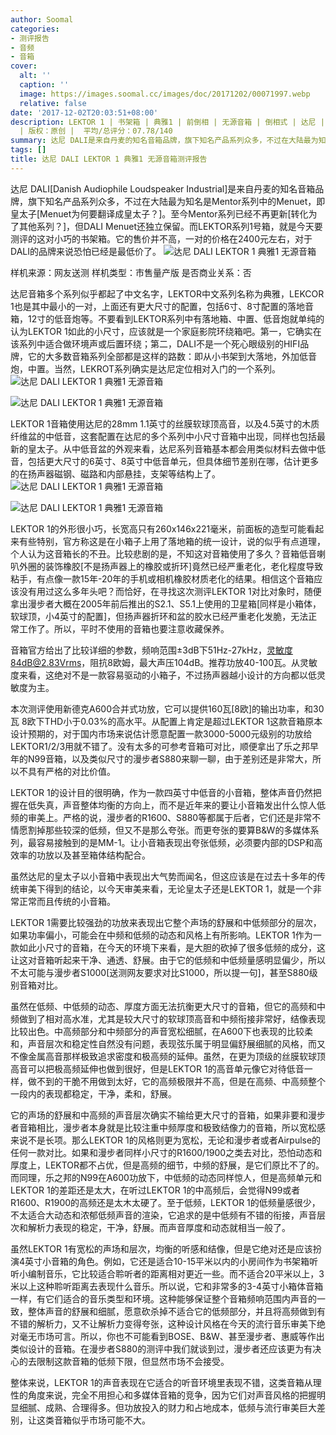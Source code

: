 ```yaml
---
author: Soomal
categories:
- 测评报告
- 音频
- 音箱
cover:
  alt: ''
  caption: ''
  image: https://images.soomal.cc/images/doc/20171202/00071997.webp
  relative: false
date: '2017-12-02T20:03:51+08:00'
description: LEKTOR 1 | 书架箱 | 典雅1 | 前倒相 | 无源音箱 | 倒相式 | 达尼 | LEKTOR | DALI | 源自：www.soomal.com
  | 版权：原创 |  平均/总评分：07.78/140
summary: 达尼 DALI是来自丹麦的知名音箱品牌，旗下知名产品系列众多，不过在大陆最为知名是Mentor系列中的Menuet，即皇太子。而LEKTOR系列1号箱，就是今天要测评的这对小巧的书架箱。它的售价并不高，一对的价格在2400元左右……
tags: []
title: 达尼 DALI LEKTOR 1 典雅1 无源音箱测评报告
---
```


达尼 DALI[Danish Audiophile Loudspeaker Industrial]是来自丹麦的知名音箱品牌，旗下知名产品系列众多，不过在大陆最为知名是Mentor系列中的Menuet，即皇太子[Menuet为何要翻译成皇太子？]。至今Mentor系列已经不再更新[转化为了其他系列？]，但DALI Menuet还独立保留。而LEKTOR系列1号箱，就是今天要测评的这对小巧的书架箱。它的售价并不高，一对的价格在2400元左右，对于DALI的品牌来说恐怕已经是最低价了。
![达尼 DALI LEKTOR 1 典雅1 无源音箱](https://images.soomal.cc/images/doc/20171123/00071787.webp)





样机来源：网友送测
样机类型：市售量产版
是否商业关系：否

达尼音箱多个系列似乎都起了中文名字，LEKTOR中文系列名称为典雅，LEKCOR 1也是其中最小的一对，上面还有更大尺寸的配置，包括6寸、8寸配置的落地音箱，12寸的低音炮等。不要看到LEKTOR系列中有落地箱、中置、低音炮就单纯的认为LEKTOR 1如此的小尺寸，应该就是一个家庭影院环绕箱吧。第一，它确实在该系列中适合做环境声或后置环绕；第二，DALI不是一个死心眼级别的HIFI品牌，它的大多数音箱系列全部都是这样的路数：即从小书架到大落地，外加低音炮，中置。当然，LEKROT系列确实是达尼定位相对入门的一个系列。
![达尼 DALI LEKTOR 1 典雅1 无源音箱](https://images.soomal.cc/images/doc/20171123/00071788.webp)




![达尼 DALI LEKTOR 1 典雅1 无源音箱](https://images.soomal.cc/images/doc/20171123/00071791.webp)




LEKTOR 1音箱使用达尼的28mm 1.1英寸的丝膜软球顶高音，以及4.5英寸的木质纤维盆的中低音，这套配置在达尼的多个系列中小尺寸音箱中出现，同样也包括最新的皇太子。从中低音盆的外观来看，达尼系列音箱基本都会用类似材料去做中低音，包括更大尺寸的6英寸、8英寸中低音单元，但具体细节差别在哪，估计更多的在扬声器磁钢、磁路和内部悬挂，支架等结构上了。
![达尼 DALI LEKTOR 1 典雅1 无源音箱](https://images.soomal.cc/images/doc/20171123/00071792.webp)




![达尼 DALI LEKTOR 1 典雅1 无源音箱](https://images.soomal.cc/images/doc/20171123/00071793.webp)




LEKTOR 1的外形很小巧，长宽高只有260x146x221毫米，前面板的造型可能看起来有些特别，官方称这是在小箱子上用了落地箱的统一设计，说的似乎有点道理，个人认为这音箱长的不丑。比较悲剧的是，不知这对音箱使用了多久？音箱低音喇叭外圈的装饰橡胶[不是扬声器上的橡胶或折环]竟然已经严重老化，老化程度导致粘手，有点像一款15年-20年的手机或相机橡胶材质老化的结果。相信这个音箱应该没有用过这么多年头吧？而恰好，在寻找这次测评LEKTOR 1对比对象时，随便拿出漫步者大概在2005年前后推出的S2.1、S5.1上使用的卫星箱[同样是小箱体，软球顶，小4英寸的配置]，但扬声器折环和盆的胶水已经严重老化发脆，无法正常工作了。所以，平时不使用的音箱也要注意收藏保养。

音箱官方给出了比较详细的参数，频响范围±3dB下51Hz-27kHz，灵敏度84dB@2.83Vrms，阻抗8欧姆，最大声压104dB。推荐功放40-100瓦。从灵敏度来看，这绝对不是一款容易驱动的小箱子，不过扬声器越小设计的方向都以低灵敏度为主。

本次测评使用新德克A600合并式功放，它可以提供160瓦[8欧]的输出功率，和30瓦 8欧下THD小于0.03%的高水平。从配置上肯定是超过LEKTOR 1这款音箱原本设计预期的，对于国内市场来说估计愿意配置一款3000-5000元级别的功放给LEKTOR1/2/3用就不错了。没有太多的可参考音箱可对比，顺便拿出了乐之邦早年的N99音箱，以及类似尺寸的漫步者S880来聊一聊，由于差别还是非常大，所以不具有严格的对比价值。

LEKTOR 1的设计目的很明确，作为一款四英寸中低音的小音箱，整体声音仍然把握在低失真，声音整体均衡的方向上，而不是近年来的要让小音箱发出什么惊人低频的审美上。严格的说，漫步者的R1600、S880等都属于后者，它们还是非常不情愿割掉那些较深的低频，但又不是那么夸张。而更夸张的要算B&W的多媒体系列，最容易接触到的是MM-1。让小音箱表现出夸张低频，必须要内部的DSP和高效率的功放以及甚至箱体结构配合。

虽然达尼的皇太子以小音箱中表现出大气势而闻名，但这应该是在过去十多年的传统审美下得到的结论，以今天审美来看，无论皇太子还是LEKTOR 1，就是一个非常正常而且传统的小音箱。

LEKTOR 1需要比较强劲的功放来表现出它整个声场的舒展和中低频部分的层次，如果功率偏小，可能会在中频和低频的动态和风格上有所影响。LEKTOR 1作为一款如此小尺寸的音箱，在今天的环境下来看，是大胆的砍掉了很多低频的成分，这让这对音箱听起来干净、通透、舒展。由于它的低频和中低频量感明显偏少，所以不太可能与漫步者S1000[送测网友要求对比S1000，所以提一句]，甚至S880级别音箱对比。

虽然在低频、中低频的动态、厚度方面无法抗衡更大尺寸的音箱，但它的高频和中频做到了相对高水准，尤其是较大尺寸的软球顶高音和中频衔接非常好，结像表现比较出色。中高频部分和中频部分的声音宽松细腻，在A600下也表现的比较柔和，声音层次和稳定性自然没有问题，表现弦乐属于明显偏舒展细腻的风格，而又不像金属高音那样极致追求密度和极高频的延伸。虽然，在更为顶级的丝膜软球顶高音可以把极高频延伸也做到很好，但是LEKTOR 1的高音单元像它对待低音一样，做不到的干脆不用做到太好，它的高频极限并不高，但是在高频、中高频整个一段内的表现都稳定，干净，柔和，舒展。

它的声场的舒展和中高频的声音层次确实不输给更大尺寸的音箱，如果非要和漫步者音箱相比，漫步者本身就是比较注重中频厚度和极致结像力的音箱，所以宽松感来说不是长项。那么LEKTOR 1的风格则更为宽松，无论和漫步者或者Airpulse的任何一款对比。如果和漫步者同样小尺寸的R1600/1900之类去对比，恐怕动态和厚度上，LEKTOR都不占优，但是高频的细节，中频的舒展，是它们原比不了的。而同理，乐之邦的N99在A600功放下，中低频的动态同样惊人，但是高频单元和LEKTOR 1的差距还是太大，在听过LEKTOR 1的中高频后，会觉得N99或者R1600、R1900的高频还是太木太硬了。至于低频，LEKTOR 1的低频量感很少，不太适合大动态和浓郁低频声音的渲染，它追求的是中低频有不错的衔接，声音层次和解析力表现的稳定，干净，舒展。而声音厚度和动态就相当一般了。

虽然LEKTOR 1有宽松的声场和层次，均衡的听感和结像，但是它绝对还是应该扮演4英寸小音箱的角色。例如，它还是适合10-15平米以内的小房间作为书架箱听听小编制音乐，它比较适合聆听者的距离相对更近一些。而不适合20平米以上，3米以上这种聆听距离去表现什么音乐。所以说，它和非常多的3-4英寸小箱体音箱一样，有它们适合的音乐类型和环境。这种能够保证整个音箱频响范围内声音的一致，整体声音的舒展和细腻，愿意砍杀掉不适合它的低频部分，并且将高频做到有不错的解析力，又不让解析力变得夸张，这种设计风格在今天的流行音乐审美下绝对毫无市场可言。所以，你也不可能看到BOSE、B&W、甚至漫步者、惠威等作出类似设计的音箱。在漫步者S880的测评中我们就谈到过，漫步者还应该更为有决心的去限制这款音箱的低频下限，但显然市场不会接受。

整体来说，LEKTOR 1的声音表现在它适合的听音环境里表现不错，这类音箱从理性的角度来说，完全不用担心和多媒体音箱的竞争，因为它们对声音风格的把握明显细腻、成熟、合理得多。但功放投入的财力和占地成本，低频与流行审美巨大差别，让这类音箱似乎市场可能不大。